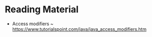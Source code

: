 # Reading Material

- Access modifiers ~ https://www.tutorialspoint.com/java/java_access_modifiers.htm

